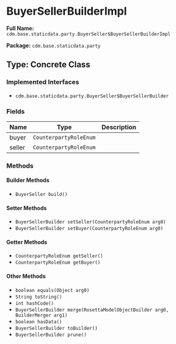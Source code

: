 # BuyerSellerBuilderImpl

**Full Name:** `cdm.base.staticdata.party.BuyerSeller$BuyerSellerBuilderImpl`

**Package:** `cdm.base.staticdata.party`

## Type: Concrete Class

### Implemented Interfaces

- `cdm.base.staticdata.party.BuyerSeller$BuyerSellerBuilder`

### Fields

| Name | Type | Description |
|------|------|-------------|
| buyer | `CounterpartyRoleEnum` |  |
| seller | `CounterpartyRoleEnum` |  |

### Methods

#### Builder Methods

- `BuyerSeller build()`

#### Setter Methods

- `BuyerSellerBuilder setSeller(CounterpartyRoleEnum arg0)`
- `BuyerSellerBuilder setBuyer(CounterpartyRoleEnum arg0)`

#### Getter Methods

- `CounterpartyRoleEnum getSeller()`
- `CounterpartyRoleEnum getBuyer()`

#### Other Methods

- `boolean equals(Object arg0)`
- `String toString()`
- `int hashCode()`
- `BuyerSellerBuilder merge(RosettaModelObjectBuilder arg0, BuilderMerger arg1)`
- `boolean hasData()`
- `BuyerSellerBuilder toBuilder()`
- `BuyerSellerBuilder prune()`

